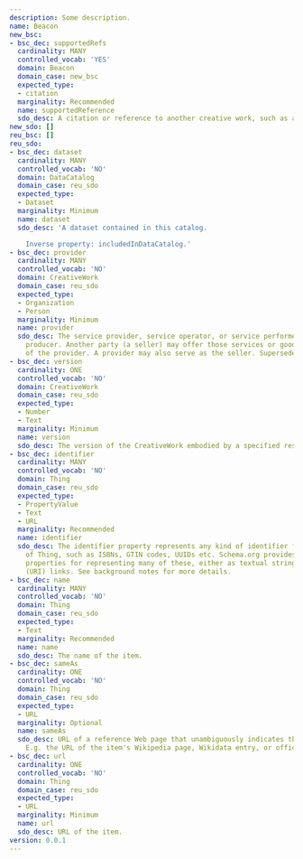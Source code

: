 ```yaml
---
description: Some description.
name: Beacon
new_bsc:
- bsc_dec: supportedRefs
  cardinality: MANY
  controlled_vocab: 'YES'
  domain: Beacon
  domain_case: new_bsc
  expected_type:
  - citation
  marginality: Recommended
  name: supportedReference
  sdo_desc: A citation or reference to another creative work, such as another publication web page, scholarly article, etc.
new_sdo: []
reu_bsc: []
reu_sdo:
- bsc_dec: dataset
  cardinality: MANY
  controlled_vocab: 'NO'
  domain: DataCatalog
  domain_case: reu_sdo
  expected_type:
  - Dataset
  marginality: Minimum
  name: dataset
  sdo_desc: 'A dataset contained in this catalog.

    Inverse property: includedInDataCatalog.'
- bsc_dec: provider
  cardinality: MANY
  controlled_vocab: 'NO'
  domain: CreativeWork
  domain_case: reu_sdo
  expected_type:
  - Organization
  - Person
  marginality: Minimum
  name: provider
  sdo_desc: The service provider, service operator, or service performer; the goods
    producer. Another party (a seller) may offer those services or goods on behalf
    of the provider. A provider may also serve as the seller. Supersedes carrier.
- bsc_dec: version
  cardinality: ONE
  controlled_vocab: 'NO'
  domain: CreativeWork
  domain_case: reu_sdo
  expected_type:
  - Number
  - Text
  marginality: Minimum
  name: version
  sdo_desc: The version of the CreativeWork embodied by a specified resource.
- bsc_dec: identifier
  cardinality: MANY
  controlled_vocab: 'NO'
  domain: Thing
  domain_case: reu_sdo
  expected_type:
  - PropertyValue
  - Text
  - URL
  marginality: Recommended
  name: identifier
  sdo_desc: The identifier property represents any kind of identifier for any kind
    of Thing, such as ISBNs, GTIN codes, UUIDs etc. Schema.org provides dedicated
    properties for representing many of these, either as textual strings or as URL
    (URI) links. See background notes for more details.
- bsc_dec: name
  cardinality: MANY
  controlled_vocab: 'NO'
  domain: Thing
  domain_case: reu_sdo
  expected_type:
  - Text
  marginality: Recommended
  name: name
  sdo_desc: The name of the item.
- bsc_dec: sameAs
  cardinality: ONE
  controlled_vocab: 'NO'
  domain: Thing
  domain_case: reu_sdo
  expected_type:
  - URL
  marginality: Optional
  name: sameAs
  sdo_desc: URL of a reference Web page that unambiguously indicates the item's identity.
    E.g. the URL of the item's Wikipedia page, Wikidata entry, or official website.
- bsc_dec: url
  cardinality: ONE
  controlled_vocab: 'NO'
  domain: Thing
  domain_case: reu_sdo
  expected_type:
  - URL
  marginality: Minimum
  name: url
  sdo_desc: URL of the item.
version: 0.0.1
---
```

